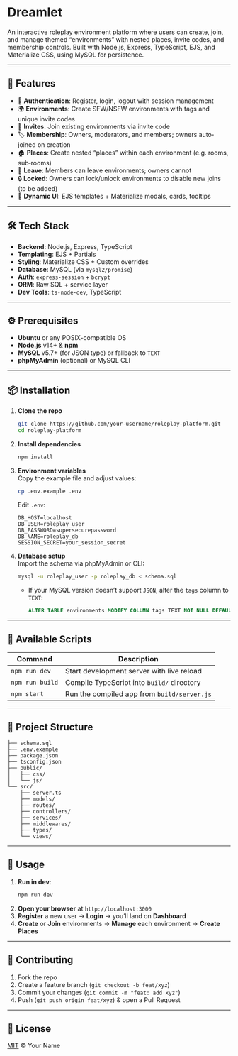 # Dreamlet

An interactive roleplay environment platform where users can create, join, and manage themed “environments” with nested places, invite codes, and membership controls. Built with Node.js, Express, TypeScript, EJS, and Materialize CSS, using MySQL for persistence.

---

## 🚀 Features

- 🔐 **Authentication**: Register, login, logout with session management
- 🌍 **Environments**: Create SFW/NSFW environments with tags and unique invite codes
- 🔗 **Invites**: Join existing environments via invite code
- 🏷️ **Membership**: Owners, moderators, and members; owners auto‐joined on creation
- 🏠 **Places**: Create nested “places” within each environment (e.g. rooms, sub‐rooms)
- 🚪 **Leave**: Members can leave environments; owners cannot
- 🔒 **Locked**: Owners can lock/unlock environments to disable new joins (to be added)
- 🔄 **Dynamic UI**: EJS templates + Materialize modals, cards, tooltips

---

## 🛠️ Tech Stack

- **Backend**: Node.js, Express, TypeScript  
- **Templating**: EJS + Partials  
- **Styling**: Materialize CSS + Custom overrides  
- **Database**: MySQL (via `mysql2/promise`)  
- **Auth**: `express-session` + `bcrypt`  
- **ORM**: Raw SQL + service layer  
- **Dev Tools**: `ts-node-dev`, TypeScript

---

## ⚙️ Prerequisites

- **Ubuntu** or any POSIX-compatible OS  
- **Node.js** v14+ & **npm**  
- **MySQL** v5.7+ (for JSON type) or fallback to `TEXT`  
- **phpMyAdmin** (optional) or MySQL CLI  

---

## 📦 Installation

1. **Clone the repo**  
   ```bash
   git clone https://github.com/your-username/roleplay-platform.git
   cd roleplay-platform
   ```

2. **Install dependencies**  
   ```bash
   npm install
   ```

3. **Environment variables**  
   Copy the example file and adjust values:
   ```bash
   cp .env.example .env
   ```
   Edit `.env`:
   ```
   DB_HOST=localhost
   DB_USER=roleplay_user
   DB_PASSWORD=supersecurepassword
   DB_NAME=roleplay_db
   SESSION_SECRET=your_session_secret
   ```

4. **Database setup**  
   Import the schema via phpMyAdmin or CLI:
   ```bash
   mysql -u roleplay_user -p roleplay_db < schema.sql
   ```
   - If your MySQL version doesn’t support `JSON`, alter the `tags` column to `TEXT`:
     ```sql
     ALTER TABLE environments MODIFY COLUMN tags TEXT NOT NULL DEFAULT '[]';
     ```

---

## 🚧 Available Scripts

| Command           | Description                                      |
|-------------------|--------------------------------------------------|
| `npm run dev`     | Start development server with live reload        |
| `npm run build`   | Compile TypeScript into `build/` directory       |
| `npm start`       | Run the compiled app from `build/server.js`      |

---

## 📂 Project Structure

```
├── schema.sql                
├── .env.example              
├── package.json              
├── tsconfig.json             
├── public/                   
│   ├── css/
│   └── js/
└── src/
    ├── server.ts             
    ├── models/               
    ├── routes/               
    ├── controllers/          
    ├── services/             
    ├── middlewares/          
    ├── types/                
    └── views/                
```

---

## 📖 Usage

1. **Run in dev**:  
   ```bash
   npm run dev
   ```
2. **Open your browser** at `http://localhost:3000`  
3. **Register** a new user → **Login** → you’ll land on **Dashboard**  
4. **Create** or **Join** environments → **Manage** each environment → **Create Places**  

---

## 🤝 Contributing

1. Fork the repo  
2. Create a feature branch (`git checkout -b feat/xyz`)  
3. Commit your changes (`git commit -m "feat: add xyz"`)  
4. Push (`git push origin feat/xyz`) & open a Pull Request  

---

## 📜 License

[MIT](LICENSE) © Your Name

